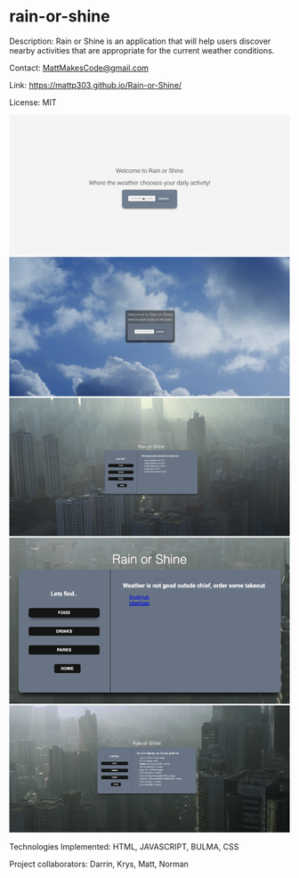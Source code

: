 # rain-or-shine

Description:
  Rain or Shine is an application that will help users discover nearby activities that are appropriate for the current weather conditions.

  Contact: MattMakesCode@gmail.com

  Link: https://mattp303.github.io/Rain-or-Shine/

License: MIT

![](rain-or-shine.gif)
![Screenshot](./Screen%20Shot%202022-04-16%20at%206.48.48%20PM.png)
![Screenshot](./Screen%20Shot%202022-04-16%20at%206.48.59%20PM.png)
![Screenshot](./Screen%20Shot%202022-04-16%20at%206.49.07%20PM.png)
![Screenshot](./Screen%20Shot%202022-04-16%20at%206.49.36%20PM.png)

Technologies Implemented:
  HTML, JAVASCRIPT, BULMA, CSS

Project collaborators: Darrin, Krys, Matt, Norman